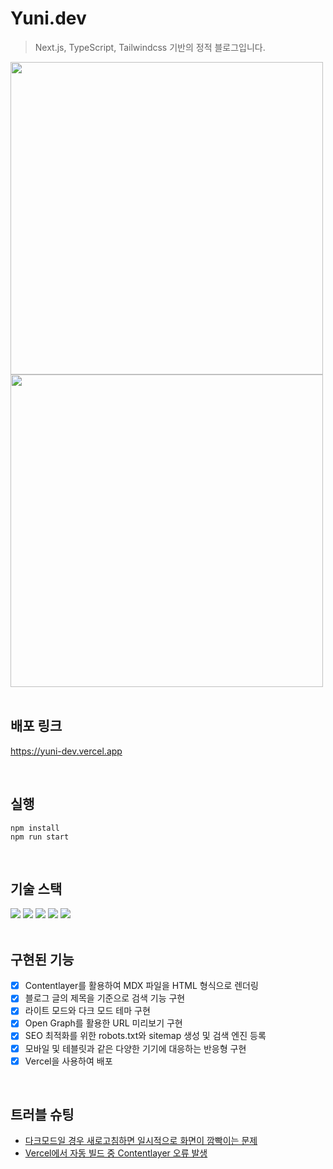 # Yuni.dev
> Next.js, TypeScript, Tailwindcss 기반의 정적 블로그입니다.
> <br>

<img src="https://github.com/kyh1685/yuni.dev/assets/62630941/79a09e62-0ee7-49e7-8132-dd430cafea3d" width="500px" />
<img src="https://github.com/kyh1685/yuni.dev/assets/62630941/19115d9b-7479-4216-9a8e-31faf499faf0" width="500px" />

<br>
<br>

## 배포 링크
https://yuni-dev.vercel.app

<br>

## 실행
```shell
npm install
npm run start
```
<br>

## 기술 스택
<div>
<img src="https://img.shields.io/badge/Next.js-000000?style=for-the-badge&logo=nextjs&logoColor=white">
<img src="https://img.shields.io/badge/TypeScript-%23007ACC.svg?style=for-the-badge&logo=TypeScript&logoColor=white">
<img src="https://img.shields.io/badge/Tailwind-7dd3fc?style=for-the-badge&logo=tailwind&logoColor=white">
<img src="https://img.shields.io/badge/Contentlayer-8D5A9E?style=for-the-badge&logo=contentlayer&logoColor=white">
<img src="https://img.shields.io/badge/Vercel-68BC71?style=for-the-badge&logo=vercel&logoColor=black">
</div>
<br>

## 구현된 기능
- [x] Contentlayer를 활용하여 MDX 파일을 HTML 형식으로 렌더링
- [x] 블로그 글의 제목을 기준으로 검색 기능 구현
- [x] 라이트 모드와 다크 모드 테마 구현
- [x] Open Graph를 활용한 URL 미리보기 구현
- [x] SEO 최적화를 위한 robots.txt와 sitemap 생성 및 검색 엔진 등록
- [x] 모바일 및 테블릿과 같은 다양한 기기에 대응하는 반응형 구현
- [x] Vercel을 사용하여 배포
<br>

## 트러블 슈팅
- [다크모드일 경우 새로고침하면 일시적으로 화면이 깜빡이는 문제](https://github.com/kyh1685/yuni.dev/issues/21)
- [Vercel에서 자동 빌드 중 Contentlayer 오류 발생](https://github.com/kyh1685/yuni.dev/issues/14)
<br> 
